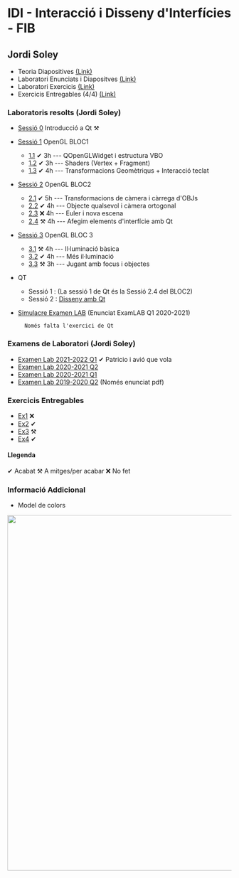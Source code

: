 # IDI - Interacció i Disseny d'Interfícies - FIB

## Jordi Soley

- Teoria Diapositives [(Link)](/teoria-diaps/)
- Laboratori Enunciats i Diapositves [(Link)](/lab-diaps-enunciats/)
- Laboratori Exercicis [(Link)](/lab/)
- Exercicis Entregables (4/4) [(Link)](/ex-entregables/)

### Laboratoris resolts (Jordi Soley) 
- [Sessió 0](/lab/s0/) Introducció a Qt ⚒ 

- [Sessió 1](/lab/s1) OpenGL BLOC1
    - [1.1](/lab/s1/part1/) ✔ 3h --- QOpenGLWidget i estructura VBO 
    - [1.2](/lab/s1/part2/) ✔ 3h --- Shaders (Vertex + Fragment) 
    - [1.3](/lab/s1/part2/) ✔ 4h --- Transformacions Geomètriqus + Interacció teclat 

- [Sessió 2](/lab/s2/) OpenGL BLOC2
    - [2.1](/lab/s2/part1/) ✔ 5h --- Transformacions de càmera i càrrega d'OBJs 
    - [2.2](/lab/s2/part2/) ✔ 4h --- Objecte qualsevol i càmera ortogonal 
    - [2.3](/lab/s2/part3/) ❌ 4h --- Euler i nova escena 
    - [2.4](/lab/s2/part4/) ⚒ 4h --- Afegim elements d'interfície amb Qt
    
- [Sessió 3](/lab/s3/) OpenGL BLOC 3
    - [3.1](/lab/s3/part1/) ⚒ 4h --- Il·luminació bàsica 
    - [3.2](/lab/s3/part2/) ✔ 4h --- Més il·luminació 
    - [3.3](/lab/s3/part3/) ⚒ 3h --- Jugant amb focus i objectes 
     
- QT
    - Sessió 1 : (La sessió 1 de Qt és la Sessió 2.4 del BLOC2)
    - Sessió 2 : [Disseny amb Qt](/lab/s2qt)
    
- [Simulacre Examen LAB](/lab/simulacre) (Enunciat ExamLAB Q1 2020-2021)

        Només falta l'exercici de Qt

### Examens de Laboratori (Jordi Soley)
 - [Examen Lab 2021-2022 Q1](/examens-lab/ProvaLab2122Q1) ✔ Patricio i avió que vola
 - [Examen Lab 2020-2021 Q2](/examens-lab/ProvaLab2021Q2)
 - [Examen Lab 2020-2021 Q1](/examens-lab/ProvaLab2021Q1)
 - [Examen Lab 2019-2020 Q2](/examens-lab/ProvaLab1920Q2) (Només enunciat pdf)

### Exercicis Entregables
- [Ex1](/ex-entregables/ex1) ❌
- [Ex2](/ex-entregables/ex2) ✔
- [Ex3](/ex-entregables/ex3) ⚒ 
- [Ex4](/ex-entregables/ex4) ✔

#### Llegenda
✔ Acabat
⚒ A mitges/per acabar
❌ No fet

### Informació Addicional
- Model de colors
<div align="center">
    <img src="https://user-images.githubusercontent.com/86537658/170729148-bc6c3d6a-7ede-4ebf-ade0-1952be14116f.png" width="800px" ></img>
</div>



